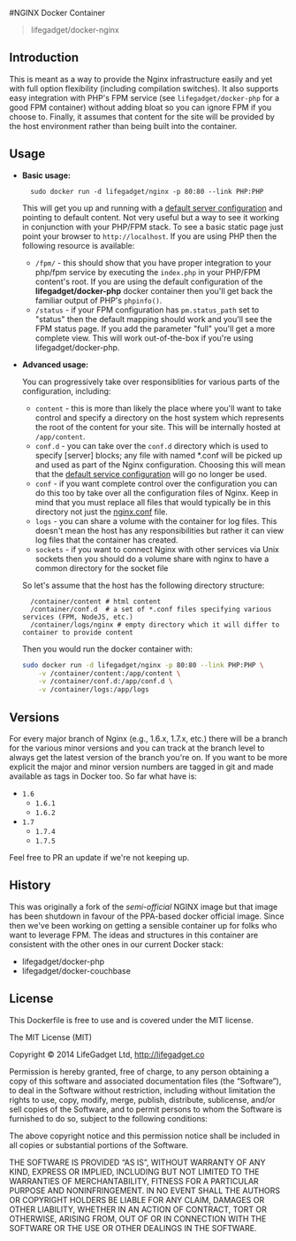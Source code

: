 #NGINX Docker Container
> lifegadget/docker-nginx

## Introduction

This is meant as a way to provide the Nginx infrastructure easily and yet with full option flexibility (including compilation switches). It also supports easy integration with PHP's FPM service (see `lifegadget/docker-php` for a good FPM container) without adding bloat so you can ignore FPM if you choose to. Finally, it assumes that content for the site will be provided by the host environment rather than being built into the container.

## Usage ##

- **Basic usage:**
	
		sudo docker run -d lifegadget/nginx -p 80:80 --link PHP:PHP

	This will get you up and running with a [default server configuration](https://github.com/lifegadget/docker-nginx/blob/master/resources/nginx.conf) and pointing to default content. Not very useful but a way to see it working in conjunction with your PHP/FPM stack. To see a basic static page just point your browser to `http://localhost`. If you are using PHP then the following resource is available:

	- `/fpm/` - this should show that you have proper integration to your php/fpm service by executing the `index.php` in your PHP/FPM content's root. If you are using the default configuration of the **lifegadget/docker-php** docker container then you'll get back the familiar output of PHP's `phpinfo()`.
	- `/status` - if your FPM configuration has `pm.status_path` set to "status" then the default mapping should work and you'll see the FPM status page. If you add the parameter "full" you'll get a more complete view. This will work out-of-the-box if you're using lifegadget/docker-php.

- **Advanced usage:**

	You can progressively take over responsiblities for various parts of the configuration, including:

	- `content` - this is more than likely the place where you'll want to take control and specify a directory on the host system which represents the root of the content for your site. This will be internally hosted at `/app/content`.
	- `conf.d` - you can take over the `conf.d` directory which is used to specify [server] blocks; any file with named *.conf will be picked up and used as part of the Nginx configuration. Choosing this will mean that the [default service configuration](https://github.com/lifegadget/docker-nginx/blob/master/resources/default-server.conf) will go no longer be used.
	-  `conf` - if you want complete control over the configuration you can do this too by take over all the configuration files of Nginx. Keep in mind that you must replace all files that would typically be in this directory not just the [nginx.conf](https://github.com/lifegadget/docker-nginx/blob/master/resources/nginx.conf) file.
	-  `logs` - you can share a volume with the container for log files. This doesn't mean the host has any responsibilities but rather it can view log files that the container has created.
	- `sockets` - if you want to connect Nginx with other services via Unix sockets then you should do a volume share with nginx to have a common directory for the socket file
	
	So let's assume that the host has the following directory structure:

		/container/content # html content
		/container/conf.d  # a set of *.conf files specifying various services (FPM, NodeJS, etc.)
		/container/logs/nginx # empty directory which it will differ to container to provide content

	Then you would run the docker container with:

	````bash
	sudo docker run -d lifegadget/nginx -p 80:80 --link PHP:PHP \
		-v /container/content:/app/content \
		-v /container/conf.d:/app/conf.d \
		-v /container/logs:/app/logs
	````

## Versions ##

For every major branch of Nginx (e.g., 1.6.x, 1.7.x, etc.) there will be a branch for the various minor versions and you can track at the branch level to always get the latest version of the branch you're on. If you want to be more explicit the major and minor version numbers are tagged in git and made available as tags in Docker too. So far what have is:

- `1.6`
	- `1.6.1`
	- `1.6.2`
- `1.7`
	- `1.7.4`
	- `1.7.5`

Feel free to PR an update if we're not keeping up.


## History ##

This was originally a fork of the *semi-official* NGINX image but that image has been shutdown in favour of the PPA-based docker official image. Since then we've been working on getting a sensible container up for folks who want to leverage FPM. The ideas and structures in this container are consistent with the other ones in our current Docker stack: 

- lifegadget/docker-php
- lifegadget/docker-couchbase

## License ##

This Dockerfile is free to use and is covered under the MIT license. 

The MIT License (MIT)

Copyright © 2014 LifeGadget Ltd, http://lifegadget.co

Permission is hereby granted, free of charge, to any person obtaining a copy of this software and associated documentation files (the “Software”), to deal in the Software without restriction, including without limitation the rights to use, copy, modify, merge, publish, distribute, sublicense, and/or sell copies of the Software, and to permit persons to whom the Software is furnished to do so, subject to the following conditions:

The above copyright notice and this permission notice shall be included in all copies or substantial portions of the Software.

THE SOFTWARE IS PROVIDED “AS IS”, WITHOUT WARRANTY OF ANY KIND, EXPRESS OR IMPLIED, INCLUDING BUT NOT LIMITED TO THE WARRANTIES OF MERCHANTABILITY, FITNESS FOR A PARTICULAR PURPOSE AND NONINFRINGEMENT. IN NO EVENT SHALL THE AUTHORS OR COPYRIGHT HOLDERS BE LIABLE FOR ANY CLAIM, DAMAGES OR OTHER LIABILITY, WHETHER IN AN ACTION OF CONTRACT, TORT OR OTHERWISE, ARISING FROM, OUT OF OR IN CONNECTION WITH THE SOFTWARE OR THE USE OR OTHER DEALINGS IN THE SOFTWARE.
